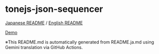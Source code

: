 # tonejs-json-sequencer

[Japanese README](README.ja.md) / [English README](README.md)

[Demo](https://cat2151.github.io/tonejs-json-sequencer/index.html)

※This README.md is automatically generated from README.ja.md using Gemini translation via GitHub Actions.
